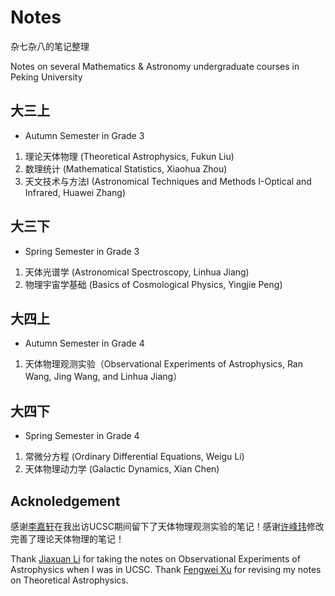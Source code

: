 # Notes
杂七杂八的笔记整理

Notes on several Mathematics & Astronomy undergraduate courses in Peking University
## 大三上
- Autumn Semester in Grade 3
1. 理论天体物理 (Theoretical Astrophysics, Fukun Liu)
2. 数理统计 (Mathematical Statistics, Xiaohua Zhou)
3. 天文技术与方法I (Astronomical Techniques and Methods I-Optical and Infrared, Huawei Zhang)
## 大三下
- Spring Semester in Grade 3
1. 天体光谱学 (Astronomical Spectroscopy, Linhua Jiang)
2. 物理宇宙学基础 (Basics of Cosmological Physics, Yingjie Peng)
## 大四上
- Autumn Semester in Grade 4
1. 天体物理观测实验（Observational Experiments of Astrophysics, Ran Wang, Jing Wang, and Linhua Jiang）
## 大四下
- Spring Semester in Grade 4
1. 常微分方程 (Ordinary Differential Equations, Weigu Li)
2. 天体物理动力学 (Galactic Dynamics, Xian Chen)

## Acknoledgement
感谢[李嘉轩](https://astrojacobli.github.io)在我出访UCSC期间留下了天体物理观测实验的笔记！感谢[许峰玮](https://github.com/XFengwei)修改完善了理论天体物理的笔记！

Thank [Jiaxuan Li](https://astrojacobli.github.io) for taking the notes on Observational Experiments of Astrophysics when I was in UCSC. Thank [Fengwei Xu](https://github.com/XFengwei) for revising my notes on Theoretical Astrophysics.
